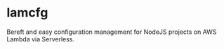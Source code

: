 # lamcfg
Bereft and easy configuration management for NodeJS projects on AWS Lambda via Serverless.
